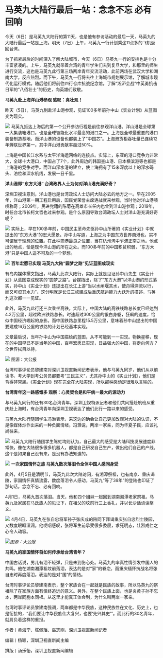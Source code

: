 # 马英九大陆行最后一站：念念不忘 必有回响

今天（6日）是马英九大陆行的第11天，也是他有参访活动的最后一天，马英九的大陆行最后一站是上海。明天（7日）上午，马英九一行计划乘坐11点多的飞机返回台湾。

为了抓紧最后的时间深入了解大陆城市，今天（6日）马英九一行的安排也是十分丰富紧凑的。上午，马英九就带着台湾的青年学生们去到复旦大学，和那里的师生进行交流，这也是马英九此行第三场两岸青年交流活动，此前两场在武汉大学和湖南大学，反应热烈。而下午，马英九一行将去往上海城市规划展示馆，了解城市现代化运行模式。随后他们将前往四行仓库抗战纪念馆，了解“淞沪会战”中英勇抗击日军的“八佰壮士”的历史，向英雄们致敬。

**马英九赴上海洋山港参观 感叹：真壮观！**

昨天（5日），马英九到赴洋山港参观，见证100多年前孙中山《实业计划》从蓝图变为现实。

![](https://inews.gtimg.com/om_bt/OFg-NIGRWvDiM_ZDTfa2xXKBbKTF6qHeZfMdvqEU67QYEAA/1000)
马英九抵达上海后的第一个公开参访行程是前往参观洋山港。洋山港是全球第一大集装箱港口，也是全球智能化水平最高的港口之一。上海是全球最重要的港口装备制造基地，而洋山港的设备也都装上了“中国芯”。上海港货柜吞吐量已连续12年蝉联世界第一，其中洋山港贡献率超过50%。

上海是中国长江水系与太平洋海运网络的连接点。实际上，东亚的港口竞争力非常大，全球十大港口，中国占了7个，此外周边的韩国釜山港、日本横滨港等也都是上海港的竞争对手。而洋山深水港的建立，使上海拥有了15米深度以上的深水码头、泊位和深水航线，发展一日千里。

**洋山港即“东方大港” 台湾政界人士为何对洋山港充满好奇？**

深圳卫视注意到，洋山港也是台湾政坛人士访问大陆必去的地方之一。早在2005年，洋山港第一期工程启用后，国民党荣誉主席连战就来参观，当时他对洋山港啧啧称奇；2009年，民进党籍的陈菊在高雄市长任内也曾到洋山港参观；2019年，时任台北市长柯文哲也过来参观。是什么原因导致台湾政坛人士对洋山港充满好奇呢？

![](https://inews.gtimg.com/om_bt/OU8LZyYMumg8sPYSv8lw78_QJV-8wVg-aRx-F0_BM0FO8AA/1000)
实际上，早在100多年前，中国民主革命先驱孙中山所著的《实业计划》中就提出的“东方大港”的宏大愿景。孙中山写道，上海之为中国东方世界商港也，实不可谓居于理想的位置。在此种商港最良之位置，当在杭州湾中乍浦正南之地。他点出的地点，恰是现今洋山港的所在之处。而100多年前的中国积贫积弱，“东方大港”只是中国人遥不可及的一个梦想。

![](https://inews.gtimg.com/om_bt/OFVBf4zlFhGQZkOswz3FXpbUifMsM2ASZr12jWGm_fAeMAA/1000)
**百年宏愿已实现 马英九大陆“圆梦之路”见证蓝图成现实**

有岛内媒体撰文指出，马英九此次大陆行，实际上就是见证孙中山先生《实业计划》从蓝图变成现实的“圆梦之路”。台媒指出，除了“东方大港”以洋山港的形式落实，孙中山《实业计划》还提出在长江上游“当以水闸堰其水，使舟得溯流以行，而又可资其水力”，这分明就是长江三峡建成后重庆航运能力大跃升的描述，马英九这次都一一见证。

此外，马英九此行还三次乘坐高铁，实际上，中国大陆的高铁线路总长度已经达到4.2万公里，超过欧洲铁路总长。时速超过300公里的银白身躯，狂飙的速度，恰似中国经济崛起的身影。而中国铁路总里程15.5万公里，意味着孙中山提出的中国要建成16万公里的铁路的计划已经基本实现。

文章最后说，当年孙中山为中国描绘的蓝图，从不可能到一一实现。物换星移，现在的中国早已不是当年的中国，百年宏愿已实现，日益强大的中国，将走向何方？全世界拭目以待。

![](https://inews.gtimg.com/om_bt/Oi3fn-fo3SDjq8SynzhxIDzDuCmBcr7Xzg_d2HaLrg2VgAA/1000)
图源：大公报

台湾时事评论员黎建南对深圳卫视直新闻记者表示，他与马英九同岁，他们从以前读书、考大学到考公务员都要考“三民主义”，尤其孙中山的《实业计划》，他们是背得非常熟。《实业计划》现在完全在大陆实现，所以那种感动是很难以言喻的。

**台湾青年这一路感慨多 观察：心灵契合是和平统一最大的源动力**

与马英九同行的还有30名台湾青年。深圳卫视特派记者和他们共同搭赴航班从重庆赴上海时，有台湾青年向深圳卫视表达了他们此行一路以来的感受。

马英九大陆行随团学生冯灏表示，来这边的确会让自己更加改观对大陆的认识，不是像媒体炒作出来的一种负面情绪。冯灏说，两岸一家亲，同为华夏子民，应该礼尚往来。

![](https://inews.gtimg.com/om_bt/OZyi9arhxUc4Y9x-Q_rFFtKiyCMIVPJJIeeSPdtOXkQ5AAA/1000)
马英九大陆行随团学生陈虹均则认为，自己最大的感受是大陆科技发展速度非常快，像在大陆很多很多机器人，都是自己研发自己生产，做出他们自己的产线。这个是如果自己没有来，是没有办法知道的。

![](https://inews.gtimg.com/om_bt/Op4LGNax7VTM09kQhQEm5VyFKfUoZ4Ou1XawLDik4qlBEAA/1000)
**一次家国情怀之旅 马英九数次落泪令全体中国人感同身受**

此外，4月5日是清明节，马英九此次大陆访问，有湘潭祭祖，也有南京、重庆谒陵，家国情怀真情流露，数度落泪令人感动。马英九“等了36年”的登陆也印证了那句话，念念不忘、必有回响。

4月1日，马英九首次落泪。当天，他和四个姐妹一起回到湖南湘潭老家祭祖。马英九及家属在马氏族人的见证下，在祖父的坟前行三上香礼，并以长沙话诵读祭文。

![](https://inews.gtimg.com/om_bt/OkuLLI1fMbx4R2CN-pAcIAQuy_NRvzE0XmeeiT1UEGt_EAA/1000)
4月4日，马英九在张自忠将军孙子张庆成的陪同下拜谒重庆张自忠烈士陵园，又数度眼眶湿润。他哽咽感叹，张将军生前承受很多委屈，求死明志，壮烈成仁之心令人动容。

![](https://inews.gtimg.com/om_bt/OcqZAsngYqOtfjbZOrFVdkAQ8ETczMGMCLHIMIVUaGbnsAA/1000)_图源：大公报_

**马英九的家国情怀将如何传承给台湾青年？**

中国古话说，男儿有泪不轻弹，只是未到伤心处。马英九的率真性情引发中国人的共鸣。他在湖南湘潭祖坟前落泪，表达的是对“家”的眷恋，而重庆缅怀抗战名将张自忠时再度落泪，表达的是对“国”的情结。

台湾时事评论员黎建南表示，整个家族合在一起就是民族的故事，所以马英九的祭祖除了在家族方面有慎终追远的意义。另外，在整个民族上面，也是炎黄子孙不忘本，两岸同胞本同根。从这里才能真正体会到，为什么叫两岸一家亲。

台湾时事评论员黎建南强调，两岸都是中华民族，这种民族性在文化、历史上，也是衔接的，“我们要让中华民族伟大复兴，也要‘先兴其史’”。而此行的30名青年，就肩负着这样的重担。

作者丨黄海宁、陈佩瑶、巫志刚，深圳卫视直新闻记者

编辑丨杨颖，深圳卫视直新闻主编

排版丨汤乐怡，深圳卫视直新闻编辑

